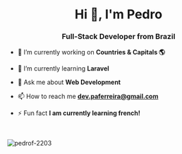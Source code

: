 <h1 align="center">Hi 👋, I'm Pedro</h1>
<h3 align="center">Full-Stack Developer from Brazil</h3>

- 🔭 I’m currently working on **Countries & Capitals 🌎**

- 🌱 I’m currently learning **Laravel**

- 💬 Ask me about **Web Development**

- 📫 How to reach me **dev.paferreira@gmail.com**

- ⚡ Fun fact **I am currently learning french!**

<br>

<p><img align="center" src="https://github-readme-stats.vercel.app/api/top-langs?username=pedrof-2203&show_icons=true&locale=en&layout=compact" alt="pedrof-2203" /></p>


